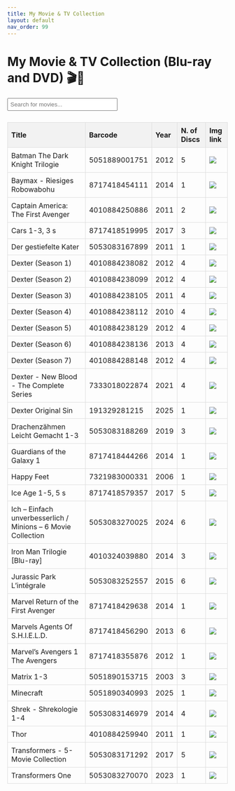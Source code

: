 ```yaml
---
title: My Movie & TV Collection
layout: default
nav_order: 99
---
```


# My Movie & TV Collection (Blu-ray and DVD) 🎬📀

<html lang="en">
<head>
<meta charset="UTF-8">
<meta name="viewport" content="width=device-width, initial-scale=1.0">
<title>Movie Collection</title>
<style>
  table {
    border-collapse: collapse;
    width: 100%;
  }
  th, td {
    border: 1px solid #ddd;
    padding: 8px;
    text-align: left;
  }
  th {
    background-color: #f2f2f2;
  }
  img {
    max-width: 120px;
    max-height: 170px;
    width: auto;
    height: auto;
  }
  #searchInput {
    margin-bottom: 10px;
    padding: 5px;
    width: 50%;
  }
</style>
</head>
<body>

<input type="text" id="searchInput" onkeyup="filterTable()" placeholder="Search for movies...">

<table id="movieTable">
<thead>
<tr>
<th>Title</th>
<th>Barcode</th>
<th>Year</th>
<th>N. of Discs</th>
<th>Img link</th>
</tr>
</thead>
<tbody>
<tr><td>Batman The Dark Knight Trilogie</td><td>5051889001751</td><td>2012</td><td>5</td><td><img src="https://www.icollecteverything.com/images/movie/main/240/2405304_1.jpg"></td></tr>
<tr><td>Baymax - Riesiges Robowabohu</td><td>8717418454111</td><td>2014</td><td>1</td><td><img src="https://www.icollecteverything.com/images/movie/main/195/1957543_1.jpg"></td></tr>
<tr><td>Captain America: The First Avenger</td><td>4010884250886</td><td>2011</td><td>2</td><td><img src="https://www.icollecteverything.com/images/movie/main/119/1199372_1.jpg"></td></tr>
<tr><td>Cars 1-3, 3 s</td><td>8717418519995</td><td>2017</td><td>3</td><td><img src="https://www.icollecteverything.com/images/movie/main/248/2488617_1.jpg"></td></tr>
<tr><td>Der gestiefelte Kater</td><td>5053083167899</td><td>2011</td><td>1</td><td><img src="https://www.icollecteverything.com/images/movie/main/316/3160293_1.jpg"></td></tr>
<tr><td>Dexter (Season 1)</td><td>4010884238082</td><td>2012</td><td>4</td><td><img src="https://www.icollecteverything.com/images/movie/main/223/2237802_1.jpg"></td></tr>
<tr><td>Dexter (Season 2)</td><td>4010884238099</td><td>2012</td><td>4</td><td><img src="https://www.icollecteverything.com/images/movie/main/223/2237804_1.jpg"></td></tr>
<tr><td>Dexter (Season 3)</td><td>4010884238105</td><td>2011</td><td>4</td><td><img src="https://www.icollecteverything.com/images/movie/main/155/1555125_1.jpg"></td></tr>
<tr><td>Dexter (Season 4)</td><td>4010884238112</td><td>2010</td><td>4</td><td><img src="https://www.icollecteverything.com/images/movie/main/102/1022859_1.jpg"></td></tr>
<tr><td>Dexter (Season 5)</td><td>4010884238129</td><td>2012</td><td>4</td><td><img src="https://www.icollecteverything.com/images/movie/main/129/1291438_1.jpg"></td></tr>
<tr><td>Dexter (Season 6)</td><td>4010884238136</td><td>2013</td><td>4</td><td><img src="https://www.icollecteverything.com/images/movie/main/223/2237800_1.jpg"></td></tr>
<tr><td>Dexter (Season 7)</td><td>4010884288148</td><td>2012</td><td>4</td><td><img src="https://www.icollecteverything.com/images/movie/main/155/1555100_1.jpg"></td></tr>
<tr><td>Dexter - New Blood - The Complete Series</td><td>7333018022874</td><td>2021</td><td>4</td><td><img src="https://www.icollecteverything.com/images/movie/main/277/2776978_1.jpg"></td></tr>
<tr><td>Dexter Original Sin</td><td>191329281215</td><td>2025</td><td>1</td><td><img src="https://www.icollecteverything.com/images/movie/main/321/3215647_1.jpg"></td></tr>
<tr><td>Drachenzähmen Leicht Gemacht 1-3</td><td>5053083188269</td><td>2019</td><td>3</td><td><img src="https://www.icollecteverything.com/images/movie/main/316/3163610_1.jpg"></td></tr>
<tr><td>Guardians of the Galaxy 1</td><td>8717418444266</td><td>2014</td><td>1</td><td><img src="https://www.icollecteverything.com/images/movie/main/164/1646483_1.jpg"></td></tr>
<tr><td>Happy Feet</td><td>7321983000331</td><td>2006</td><td>1</td><td><img src="https://www.icollecteverything.com/images/movie/main/83/833145_1.jpg"></td></tr>
<tr><td>Ice Age 1-5, 5 s</td><td>8717418579357</td><td>2017</td><td>5</td><td><img src="https://www.icollecteverything.com/images/movie/main/260/2603488_1.jpg"></td></tr>
<tr><td>Ich – Einfach unverbesserlich / Minions – 6 Movie Collection</td><td>5053083270025</td><td>2024</td><td>6</td><td><img src="https://www.icollecteverything.com/images/movie/main/324/3244100_1.jpg"></td></tr>
<tr><td>Iron Man Trilogie [Blu-ray]</td><td>4010324039880</td><td>2014</td><td>3</td><td><img src="https://www.icollecteverything.com/images/movie/main/195/1959539_1.jpg"></td></tr>
<tr><td>Jurassic Park L’intégrale</td><td>5053083252557</td><td>2015</td><td>6</td><td><img src="https://www.icollecteverything.com/images/movie/main/315/3155820_1.jpg"></td></tr>
<tr><td>Marvel Return of the First Avenger</td><td>8717418429638</td><td>2014</td><td>1</td><td><img src="https://www.icollecteverything.com/images/movie/main/177/1779535_1.jpg"></td></tr>
<tr><td>Marvels Agents Of S.H.I.E.L.D.</td><td>8717418456290</td><td>2013</td><td>6</td><td><img src="https://www.icollecteverything.com/images/movie/main/231/2311816_1.jpg"></td></tr>
<tr><td>Marvel’s Avengers 1 The Avengers</td><td>8717418355876</td><td>2012</td><td>1</td><td><img src="https://www.icollecteverything.com/images/movie/main/225/2254393_1.jpg"></td></tr>
<tr><td>Matrix 1-3</td><td>5051890153715</td><td>2003</td><td>3</td><td><img src="https://www.icollecteverything.com/images/movie/main/165/1659877_1.jpg"></td></tr>
<tr><td>Minecraft</td><td>5051890340993</td><td>2025</td><td>1</td><td><img src="https://www.icollecteverything.com/images/movie/main/321/3216335_1.jpg"></td></tr>
<tr><td>Shrek - Shrekologie 1-4</td><td>5053083146979</td><td>2014</td><td>4</td><td><img src="https://www.icollecteverything.com/images/movie/main/248/2488602_1.jpg"></td></tr>
<tr><td>Thor</td><td>4010884259940</td><td>2011</td><td>1</td><td><img src="https://www.icollecteverything.com/images/movie/main/114/1145399_1.jpg"></td></tr>
<tr><td>Transformers - 5-Movie Collection</td><td>5053083171292</td><td>2017</td><td>5</td><td><img src="https://www.icollecteverything.com/images/movie/main/256/2566836_1.jpg"></td></tr>
<tr><td>Transformers One</td><td>5053083270070</td><td>2023</td><td>1</td><td><img src="https://www.icollecteverything.com/images/movie/main/320/3209993_1.jpg"></td></tr>
</tbody>
</table>

<script>
function filterTable() {
  var input, filter, table, tr, td, i, txtValue;
  input = document.getElementById("searchInput");
  filter = input.value.toUpperCase();
  table = document.getElementById("movieTable");
  tr = table.getElementsByTagName("tr");
  for (i = 1; i < tr.length; i++) {
    td = tr[i].getElementsByTagName("td")[0];
    if (td) {
      txtValue = td.textContent || td.innerText;
      tr[i].style.display = txtValue.toUpperCase().indexOf(filter) > -1 ? "" : "none";
    }
  }
}
</script>

</body>
</html>
